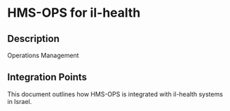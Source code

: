 # HMS-OPS for il-health

## Description

Operations Management

## Integration Points

This document outlines how HMS-OPS is integrated with il-health systems in Israel.
